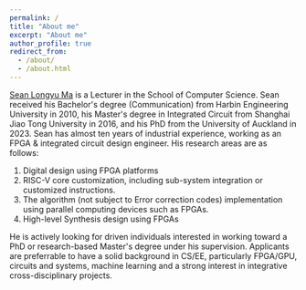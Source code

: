 ```yaml
---
permalink: /
title: "About me"
excerpt: "About me"
author_profile: true
redirect_from: 
  - /about/
  - /about.html
---
```


[Sean Longyu Ma](https://profiles.auckland.ac.nz/sean-ma) is a Lecturer in the School of Computer Science.
Sean received his Bachelor's degree (Communication) from Harbin Engineering University in 2010, his Master's degree in Integrated Circuit from Shanghai Jiao Tong University in 2016, and his PhD from the University of Auckland in 2023.
Sean has almost ten years of industrial experience, working as an FPGA & integrated circuit design engineer. 
His research areas are as follows: 
1. Digital design using FPGA platforms
1. RISC-V core customization, including sub-system integration or customized instructions. 
1. The algorithm (not subject to Error correction codes) implementation using parallel computing devices such as FPGAs. 
1. High-level Synthesis design using FPGAs

He is actively looking for driven individuals interested in working toward a PhD or research-based Master's degree under his supervision. Applicants are preferrable to have a solid background in CS/EE, particularly FPGA/GPU, circuits and systems, machine learning and a strong interest in integrative cross-disciplinary projects.
